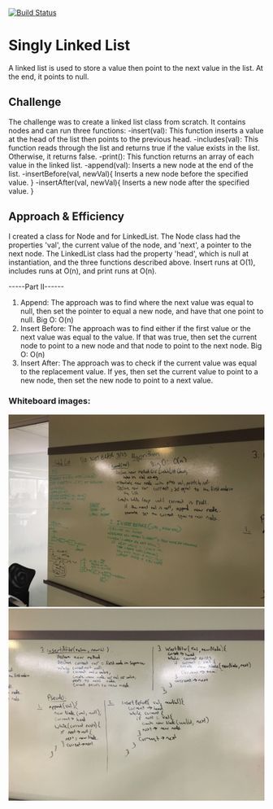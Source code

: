 [![Build Status](https://www.travis-ci.com/ChristopherKnightMerritt/data-structures-and-algorithms.svg?branch=master)](https://www.travis-ci.com/ChristopherKnightMerritt/data-structures-and-algorithms)

# Singly Linked List
A linked list is used to store a value then point to the next value in the list. At the end, it points to null.

## Challenge
The challenge was to create a linked list class from scratch. It contains nodes and can run three functions: 
-insert(val):
    This function inserts a value at the head of the list then points to the previous head.
-includes(val):
    This function reads through the list and returns true if the value exists in the list. Otherwise, it returns false.
-print():
    This function returns an array of each value in the linked list.
-append(val):
    Inserts a new node at the end of the list.
-insertBefore(val, newVal){
    Inserts a new node before the specified value.
} 
-insertAfter(val, newVal){
    Inserts a new node after the specified value.
}

## Approach & Efficiency
<!-- What approach did you take? Why? What is the Big O space/time for this approach? -->
I created a class for Node and for LinkedList.
The Node class had the properties 'val', the current value of the node, and 'next', a pointer to the next node.
The LinkedList class had the property 'head', which is null at instantiation, and the three functions described above.
Insert runs at O(1), includes runs at O(n), and print runs at O(n).

-----Part II------
1. Append:
    The approach was to find where the next value was equal to null, then set the pointer to equal a new node, and have that one point to null.
    Big O: O(n)
2. Insert Before:
    The approach was to find either if the first value or the next value was equal to the value. If that was true, then set the current node to point to a new node and that node to point to the next node.
    Big O: O(n)
3. Insert After:
    The approach was to check if the current value was equal to the replacement value. If yes, then set the current value to point to a new node, then set the new node to point to a next value.

### Whiteboard images:
![IMG1](../../assets/linkedlist2pt1.jpg)
![IMG2](../../assets/linkedlist2pt2.jpg)

